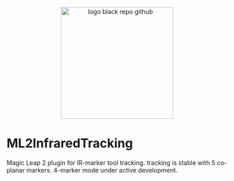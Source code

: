 

<p align="center">
  <img src="https://github.com/user-attachments/assets/57902f5f-a6f7-4091-a4d4-b5da3bcca07d"
       alt="logo black repo github" width="256">
</p>

# ML2InfraredTracking
Magic Leap 2 plugin for IR-marker tool tracking. tracking is stable with 5 co-planar markers. 4-marker mode under active development.

<p align="center">
  <![gif github repo](https://github.com/user-attachments/assets/f7c19a9e-3d66-431a-a884-a6a3fe1904aa)>
</p>
